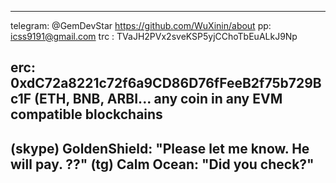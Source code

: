 ---------------------------------
telegram: @GemDevStar
https://github.com/WuXinin/about
pp: icss9191@gmail.com
trc : TVaJH2PVx2sveKSP5yjCChoTbEuALkJ9Np

erc: 0xdC72a8221c72f6a9CD86D76fFeeB2f75b729Bc1F (ETH, BNB, ARBI... any coin in any EVM compatible blockchains
-------------------------
(skype) GoldenShield: "Please let me know. He will pay. ??"
(tg) Calm Ocean: "Did you check?"
------------------------------------------
